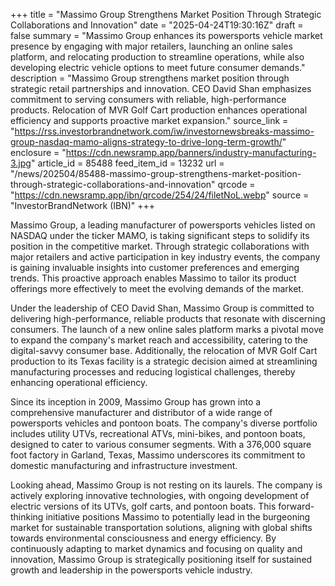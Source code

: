 +++
title = "Massimo Group Strengthens Market Position Through Strategic Collaborations and Innovation"
date = "2025-04-24T19:30:16Z"
draft = false
summary = "Massimo Group enhances its powersports vehicle market presence by engaging with major retailers, launching an online sales platform, and relocating production to streamline operations, while also developing electric vehicle options to meet future consumer demands."
description = "Massimo Group strengthens market position through strategic retail partnerships and innovation. CEO David Shan emphasizes commitment to serving consumers with reliable, high-performance products. Relocation of MVR Golf Cart production enhances operational efficiency and supports proactive market expansion."
source_link = "https://rss.investorbrandnetwork.com/iw/investornewsbreaks-massimo-group-nasdaq-mamo-aligns-strategy-to-drive-long-term-growth/"
enclosure = "https://cdn.newsramp.app/banners/industry-manufacturing-3.jpg"
article_id = 85488
feed_item_id = 13232
url = "/news/202504/85488-massimo-group-strengthens-market-position-through-strategic-collaborations-and-innovation"
qrcode = "https://cdn.newsramp.app/ibn/qrcode/254/24/filetNoL.webp"
source = "InvestorBrandNetwork (IBN)"
+++

<p>Massimo Group, a leading manufacturer of powersports vehicles listed on NASDAQ under the ticker MAMO, is taking significant steps to solidify its position in the competitive market. Through strategic collaborations with major retailers and active participation in key industry events, the company is gaining invaluable insights into customer preferences and emerging trends. This proactive approach enables Massimo to tailor its product offerings more effectively to meet the evolving demands of the market.</p><p>Under the leadership of CEO David Shan, Massimo Group is committed to delivering high-performance, reliable products that resonate with discerning consumers. The launch of a new online sales platform marks a pivotal move to expand the company's market reach and accessibility, catering to the digital-savvy consumer base. Additionally, the relocation of MVR Golf Cart production to its Texas facility is a strategic decision aimed at streamlining manufacturing processes and reducing logistical challenges, thereby enhancing operational efficiency.</p><p>Since its inception in 2009, Massimo Group has grown into a comprehensive manufacturer and distributor of a wide range of powersports vehicles and pontoon boats. The company's diverse portfolio includes utility UTVs, recreational ATVs, mini-bikes, and pontoon boats, designed to cater to various consumer segments. With a 376,000 square foot factory in Garland, Texas, Massimo underscores its commitment to domestic manufacturing and infrastructure investment.</p><p>Looking ahead, Massimo Group is not resting on its laurels. The company is actively exploring innovative technologies, with ongoing development of electric versions of its UTVs, golf carts, and pontoon boats. This forward-thinking initiative positions Massimo to potentially lead in the burgeoning market for sustainable transportation solutions, aligning with global shifts towards environmental consciousness and energy efficiency. By continuously adapting to market dynamics and focusing on quality and innovation, Massimo Group is strategically positioning itself for sustained growth and leadership in the powersports vehicle industry.</p>